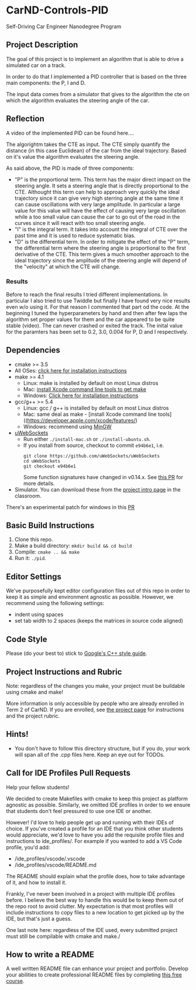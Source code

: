 # CarND-Controls-PID
Self-Driving Car Engineer Nanodegree Program

## Project Description
The goal of this project is to implement an algorithm that is able to drive a simulated car on a track.

In order to do that I implemented a PID controller that is based on the three main components: the P, I and D.

The input data comes from a simulator that gives to the algorithm the cte on which the algorithm evaluates the steering angle of the car.

## Reflection
A video of the implemented PID can be found here....

The algorightm takes the CTE as input. The CTE simply quantify the distance (in this case Euclidean) of the car from the ideal trajectory. Based on it's value the algorithm evaluates the steering angle.

As said above, the PID is made of three components:
* "P" is the proportional term. This term has the major direct impact on the steering angle. It sets a steering angle that is directly proportional to the CTE. Althought this term can help to approach very quickly the ideal trajectory since it can give very high sterring angle at the same time it can cause oscillations with very large amplitude. In particular a large value for this value will have the effect of causing very large oscillation while a too small value can cause the car to go out of the road in the curves since it will react with too small steering angle.
* "I" is the integral term. It takes into account the integral of CTE over the past time and it is used to reduce systematic bias. 
* "D" is the differential term. In order to mitigate the effect of the "P" term, the differential term where the steering angle is proportional to the first derivative of the CTE. This term gives a much smoother approach to the ideal trajectory since the amplitude of the steering angle will depend of the "velocity" at which the CTE will change. 

### Results
Before to reach the final results I tried different implementations. In particular I also tried to use Twiddle but finally I have found very nice results even w/o using it. For that reason I commented that part od the code. At the beginning I tuned the hyperparameters by hand and then after few laps the algorithm set proper values for them and the car appeared to be quite stable (video). The can never crashed or exited the track.
The inital value for the paramters has been set to 0.2, 3.0, 0.004 for P, D and I respectively.

## Dependencies

* cmake >= 3.5
 * All OSes: [click here for installation instructions](https://cmake.org/install/)
* make >= 4.1
  * Linux: make is installed by default on most Linux distros
  * Mac: [install Xcode command line tools to get make](https://developer.apple.com/xcode/features/)
  * Windows: [Click here for installation instructions](http://gnuwin32.sourceforge.net/packages/make.htm)
* gcc/g++ >= 5.4
  * Linux: gcc / g++ is installed by default on most Linux distros
  * Mac: same deal as make - [install Xcode command line tools]((https://developer.apple.com/xcode/features/)
  * Windows: recommend using [MinGW](http://www.mingw.org/)
* [uWebSockets](https://github.com/uWebSockets/uWebSockets)
  * Run either `./install-mac.sh` or `./install-ubuntu.sh`.
  * If you install from source, checkout to commit `e94b6e1`, i.e.
    ```
    git clone https://github.com/uWebSockets/uWebSockets 
    cd uWebSockets
    git checkout e94b6e1
    ```
    Some function signatures have changed in v0.14.x. See [this PR](https://github.com/udacity/CarND-MPC-Project/pull/3) for more details.
* Simulator. You can download these from the [project intro page](https://github.com/udacity/self-driving-car-sim/releases) in the classroom.

There's an experimental patch for windows in this [PR](https://github.com/udacity/CarND-PID-Control-Project/pull/3)

## Basic Build Instructions

1. Clone this repo.
2. Make a build directory: `mkdir build && cd build`
3. Compile: `cmake .. && make`
4. Run it: `./pid`. 

## Editor Settings

We've purposefully kept editor configuration files out of this repo in order to
keep it as simple and environment agnostic as possible. However, we recommend
using the following settings:

* indent using spaces
* set tab width to 2 spaces (keeps the matrices in source code aligned)

## Code Style

Please (do your best to) stick to [Google's C++ style guide](https://google.github.io/styleguide/cppguide.html).

## Project Instructions and Rubric

Note: regardless of the changes you make, your project must be buildable using
cmake and make!

More information is only accessible by people who are already enrolled in Term 2
of CarND. If you are enrolled, see [the project page](https://classroom.udacity.com/nanodegrees/nd013/parts/40f38239-66b6-46ec-ae68-03afd8a601c8/modules/f1820894-8322-4bb3-81aa-b26b3c6dcbaf/lessons/e8235395-22dd-4b87-88e0-d108c5e5bbf4/concepts/6a4d8d42-6a04-4aa6-b284-1697c0fd6562)
for instructions and the project rubric.

## Hints!

* You don't have to follow this directory structure, but if you do, your work
  will span all of the .cpp files here. Keep an eye out for TODOs.

## Call for IDE Profiles Pull Requests

Help your fellow students!

We decided to create Makefiles with cmake to keep this project as platform
agnostic as possible. Similarly, we omitted IDE profiles in order to we ensure
that students don't feel pressured to use one IDE or another.

However! I'd love to help people get up and running with their IDEs of choice.
If you've created a profile for an IDE that you think other students would
appreciate, we'd love to have you add the requisite profile files and
instructions to ide_profiles/. For example if you wanted to add a VS Code
profile, you'd add:

* /ide_profiles/vscode/.vscode
* /ide_profiles/vscode/README.md

The README should explain what the profile does, how to take advantage of it,
and how to install it.

Frankly, I've never been involved in a project with multiple IDE profiles
before. I believe the best way to handle this would be to keep them out of the
repo root to avoid clutter. My expectation is that most profiles will include
instructions to copy files to a new location to get picked up by the IDE, but
that's just a guess.

One last note here: regardless of the IDE used, every submitted project must
still be compilable with cmake and make./

## How to write a README
A well written README file can enhance your project and portfolio.  Develop your abilities to create professional README files by completing [this free course](https://www.udacity.com/course/writing-readmes--ud777).


